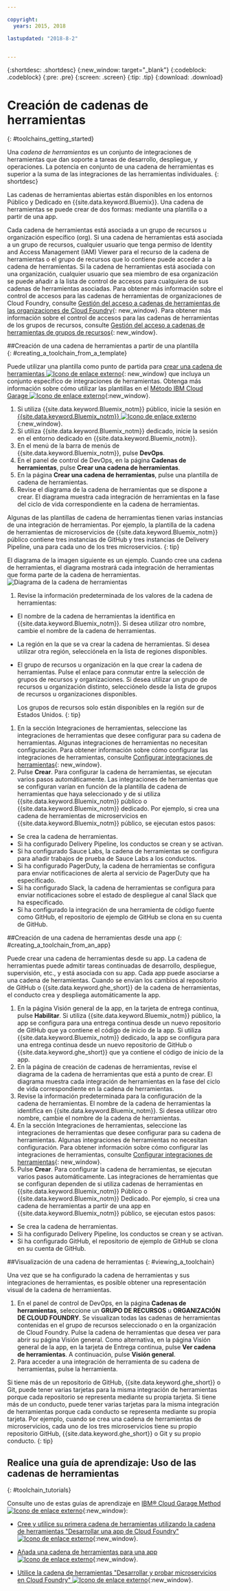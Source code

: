 ```yaml
---

copyright:
  years: 2015, 2018

lastupdated: "2018-8-2"


---
```


{:shortdesc: .shortdesc}
{:new_window: target="_blank"}
{:codeblock: .codeblock}
{:pre: .pre}
{:screen: .screen}
{:tip: .tip}
{:download: .download}

# Creación de cadenas de herramientas
{: #toolchains_getting_started}

Una *cadena de herramientas* es un conjunto de integraciones de herramientas que dan soporte a tareas de desarrollo, despliegue, y operaciones. La potencia en conjunto de una cadena de herramientas es superior a la suma de las integraciones de las herramientas individuales.
{: shortdesc}

Las cadenas de herramientas abiertas están disponibles en los entornos Público y Dedicado en {{site.data.keyword.Bluemix}}. Una cadena de herramientas se puede crear de dos formas: mediante una plantilla o a partir de una app.

Cada cadena de herramientas está asociada a un grupo de recursos u organización específico (org). Si una cadena de herramientas está asociada a un grupo de recursos, cualquier usuario que tenga permiso de Identity and Access Management (IAM) Viewer para el recurso de la cadena de herramientas o el grupo de recursos que lo contiene puede acceder a la cadena de herramientas. Si la cadena de herramientas está asociada con una organización, cualquier usuario que sea miembro de esa organización se puede añadir a la lista de control de accesos para cualquiera de sus cadenas de herramientas asociadas. Para obtener más información sobre el control de accesos para las cadenas de herramientas de organizaciones de Cloud Foundry, consulte [Gestión del acceso a cadenas de herramientas de las organizaciones de Cloud Foundry](/docs/services/ContinuousDelivery/toolchains_using.html#managing_access_orgs){: new_window}. Para obtener más información sobre el control de accesos para las cadenas de herramientas de los grupos de recursos, consulte [Gestión del acceso a cadenas de herramientas de grupos de recursos](/docs/services/ContinuousDelivery/toolchains_using.html#managing_access_resource_groups){: new_window}.

##Creación de una cadena de herramientas a partir de una plantilla   
{: #creating_a_toolchain_from_a_template}

Puede utilizar una plantilla como punto de partida para [crear una cadena de herramientas ![Icono de enlace externo](../../icons/launch-glyph.svg "Icono de enlace externo")](https://console.bluemix.net/devops/create){: new_window} que incluya un conjunto específico de integraciones de herramientas. Obtenga más información sobre cómo utilizar las plantillas en el [Método IBM Cloud Garage ![Icono de enlace externo](../../icons/launch-glyph.svg "Icono de enlace externo")](https://www.ibm.com/cloud/garage/category/tools){:new_window}.

1. Si utiliza {{site.data.keyword.Bluemix_notm}} público, inicie la sesión en [{{site.data.keyword.Bluemix_notm}} ![Icono de enlace externo](../../icons/launch-glyph.svg "Icono de enlace externo")](http://console.bluemix.net){:new_window}.
1. Si utiliza {{site.data.keyword.Bluemix_notm}} dedicado, inicie la sesión en el entorno dedicado en {{site.data.keyword.Bluemix_notm}}.
1. En el menú de la barra de menús de {{site.data.keyword.Bluemix_notm}}, pulse **DevOps**.
1. En el panel de control de DevOps, en la página **Cadenas de herramientas**, pulse **Crear una cadena de herramientas**.
1. En la página **Crear una cadena de herramientas**, pulse una plantilla de cadena de herramientas.
1. Revise el diagrama de la cadena de herramientas que se dispone a crear. El diagrama muestra cada integración de herramientas en la fase del ciclo de vida correspondiente en la cadena de herramientas.

 Algunas de las plantillas de cadena de herramientas tienen varias instancias de una integración de herramientas. Por ejemplo, la plantilla de la cadena de herramientas de microservicios de {{site.data.keyword.Bluemix_notm}} público contiene tres instancias de GitHub y tres instancias de Delivery Pipeline, una para cada uno de los tres microservicios.
 {: tip}

 El diagrama de la imagen siguiente es un ejemplo. Cuando cree una cadena de herramientas, el diagrama mostrará cada integración de herramientas que forma parte de la cadena de herramientas.
![Diagrama de la cadena de herramientas](images/toolchain_diagram2.png)

1. Revise la información predeterminada de los valores de la cadena de herramientas:

 * El nombre de la cadena de herramientas la identifica en {{site.data.keyword.Bluemix_notm}}. Si desea utilizar otro nombre, cambie el nombre de la cadena de herramientas.
 * La región en la que se va crear la cadena de herramientas. Si desea utilizar otra región, selecciónela en la lista de regiones disponibles.
 * El grupo de recursos u organización en la que crear la cadena de herramientas. Pulse el enlace para conmutar entre la selección de grupos de recursos y organizaciones. Si desea utilizar un grupo de recursos u organización distinto, selecciónelo desde la lista de grupos de recursos u organizaciones disponibles.
 
   Los grupos de recursos solo están disponibles en la región sur de Estados Unidos.
   {: tip}

1. En la sección Integraciones de herramientas, seleccione las integraciones de herramientas que desee configurar para su cadena de herramientas. Algunas integraciones de herramientas no necesitan configuración. Para obtener información sobre cómo configurar las integraciones de herramientas, consulte [Configurar integraciones de herramientas](/docs/services/ContinuousDelivery/toolchains_integrations.html){: new_window}.
1. Pulse **Crear**. Para configurar la cadena de herramientas, se ejecutan varios pasos automáticamente. Las integraciones de herramientas que se configuran varían en función de la plantilla de cadena de herramientas que haya seleccionado y de si utiliza {{site.data.keyword.Bluemix_notm}} público o {{site.data.keyword.Bluemix_notm}} dedicado. Por ejemplo, si crea una cadena de herramientas de microservicios en {{site.data.keyword.Bluemix_notm}} público, se ejecutan estos pasos:

 * Se crea la cadena de herramientas.
 * Si ha configurado Delivery Pipeline, los conductos se crean y se activan.
 * Si ha configurado Sauce Labs, la cadena de herramientas se configura para añadir trabajos de prueba de Sauce Labs a los conductos.
 * Si ha configurado PagerDuty, la cadena de herramientas se configura para enviar notificaciones de alerta al servicio de PagerDuty que ha especificado.
 * Si ha configurado Slack, la cadena de herramientas se configura para enviar notificaciones sobre el estado de despliegue al canal Slack que ha especificado.
 * Si ha configurado la integración de una herramienta de código fuente como GitHub, el repositorio de ejemplo de GitHub se clona en su cuenta de GitHub.


##Creación de una cadena de herramientas desde una app
{: #creating_a_toolchain_from_an_app}

Puede crear una cadena de herramientas desde su app. La cadena de herramientas puede admitir tareas continuadas de desarrollo, despliegue, supervisión, etc., y está asociada con su app. Cada app puede asociarse a una cadena de herramientas. Cuando se envían los cambios al repositorio de GitHub o {{site.data.keyword.ghe_short}} de la cadena de herramientas, el conducto crea y despliega automáticamente la app.  

1. En la página Visión general de la app, en la tarjeta de entrega continua, pulse **Habilitar**. Si utiliza {{site.data.keyword.Bluemix_notm}} público, la app se configura para una entrega continua desde un nuevo repositorio de GitHub que ya contiene el código de inicio de la app. Si utiliza {{site.data.keyword.Bluemix_notm}} dedicado, la app se configura para una entrega continua desde un nuevo repositorio de GitHub o {{site.data.keyword.ghe_short}} que ya contiene el código de inicio de la app.
1. En la página de creación de cadenas de herramientas, revise el diagrama de la cadena de herramientas que está a punto de crear. El diagrama muestra cada integración de herramientas en la fase del ciclo de vida correspondiente en la cadena de herramientas.
1. Revise la información predeterminada para la configuración de la cadena de herramientas. El nombre de la cadena de herramientas la identifica en {{site.data.keyword.Bluemix_notm}}. Si desea utilizar otro nombre, cambie el nombre de la cadena de herramientas.
1. En la sección Integraciones de herramientas, seleccione las integraciones de herramientas que desee configurar para su cadena de herramientas. Algunas integraciones de herramientas no necesitan configuración. Para obtener información sobre cómo configurar las integraciones de herramientas, consulte [Configurar integraciones de herramientas](/docs/services/ContinuousDelivery/toolchains_integrations.html){: new_window}.
1. Pulse **Crear**.  Para configurar la cadena de herramientas, se ejecutan varios pasos automáticamente. Las integraciones de herramientas que se configuran dependen de si utiliza cadenas de herramientas en {{site.data.keyword.Bluemix_notm}} Público o {{site.data.keyword.Bluemix_notm}} Dedicado. Por ejemplo, si crea una cadena de herramientas a partir de una app en {{site.data.keyword.Bluemix_notm}} público, se ejecutan estos pasos:

 * Se crea la cadena de herramientas.
 * Si ha configurado Delivery Pipeline, los conductos se crean y se activan.
 * Si ha configurado GitHub, el repositorio de ejemplo de GitHub se clona en su cuenta de GitHub.


##Visualización de una cadena de herramientas
{: #viewing_a_toolchain}

Una vez que se ha configurado la cadena de herramientas y sus integraciones de herramientas, es posible obtener una representación visual de la cadena de herramientas.

1. En el panel de control de DevOps, en la página **Cadenas de herramientas**, seleccione un **GRUPO DE RECURSOS** u **ORGANIZACIÓN DE CLOUD FOUNDRY**. Se visualizan todas las cadenas de herramientas contenidas en el grupo de recursos seleccionado o en la organización de Cloud Foundry. Pulse la cadena de herramientas que desea ver para abrir su página Visión general. Como alternativa, en la página Visión general de la app, en la tarjeta de Entrega continua, pulse **Ver cadena de herramientas**. A continuación, pulse **Visión general**.
2. Para acceder a una integración de herramienta de su cadena de herramientas, pulse la herramienta.

 Si tiene más de un repositorio de GitHub, {{site.data.keyword.ghe_short}} o Git, puede tener varias tarjetas para la misma integración de herramientas porque cada repositorio se representa mediante su propia tarjeta. Si tiene más de un conducto, puede tener varias tarjetas para la misma integración de herramientas porque cada conducto se representa mediante su propia tarjeta. Por ejemplo, cuando se crea una cadena de herramientas de microservicios, cada uno de los tres microservicios tiene su propio repositorio GitHub, {{site.data.keyword.ghe_short}} o Git y su propio conducto.
 {: tip}

## Realice una guía de aprendizaje: Uso de las cadenas de herramientas
{: #toolchain_tutorials}

Consulte uno de estas guías de aprendizaje en [IBM&reg; Cloud Garage Method ![Icono de enlace externo](../../icons/launch-glyph.svg "Icono de enlace externo")](https://www.ibm.com/cloud/garage){:new_window}:

  * [Cree y utilice su primera cadena de herramientas utilizando la cadena de herramientas "Desarrollar una app de Cloud Foundry" ![Icono de enlace externo](../../icons/launch-glyph.svg "Icono de enlace externo")](https://www.ibm.com/cloud/garage/tutorials/introduce-develop-cloud-foundry-app-toolchain){:new_window}.

  * [Añada una cadena de herramientas para una app ![Icono de enlace externo](../../icons/launch-glyph.svg "Icono de enlace externo")](https://www.ibm.com/cloud/garage/tutorials/add-a-toolchain-to-an-app?task=2){:new_window}.

  * [Utilice la cadena de herramientas "Desarrollar y probar microservicios en Cloud Foundry" ![Icono de enlace externo](../../icons/launch-glyph.svg "Icono de enlace externo")](https://www.ibm.com/cloud/garage/tutorials/use-develop-test-microservices-on-cloud-foundry-toolchain){:new_window}.
